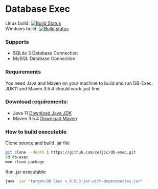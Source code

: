 Database Exec
===
Linux build: [![Build Status](https://travis-ci.org/zeljic/db-exec.svg?branch=master)](https://travis-ci.org/zeljic/db-exec)  
Windows build: [![Build status](https://ci.appveyor.com/api/projects/status/gn4bl4w1frh8goyu/branch/develop?svg=true)](https://ci.appveyor.com/project/zeljic/db-exec/branch/develop)  

### Supports
- SQLite 3 Database Connection
- MySQL Database Connection

### Requirements
You need Java and Maven on your machine to build and run DB-Exec.  
JDK11 and Maven 3.5.4 should work just fine.

### Download requirements:
- Java 11 [Download Java JDK](https://jdk.java.net/11/)
- Maven 3.5.4 [Download Maven](https://maven.apache.org/download.cgi)

### How to build executable
Clone source and build .jar file
```bash
git clone --depth 1 https://github.com/zeljic/db-exec.git
cd db-exec
mvn clean package
```

Run .jar executable
```bash
java -jar "target/DB Exec v.0.0.3-jar-with-dependencies.jar"
```

